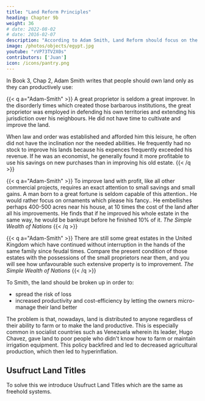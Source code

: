 ```yaml
---
title: "Land Reform Principles"
heading: Chapter 9b
weight: 36
# date: 2022-08-02
# date: 2016-02-07
description: "According to Adam Smith, Land Reform should focus on the productivity of the land"
image: /photos/objects/egypt.jpg
youtube: "rVP73TV2X0s"
contributors: ['Juan']
icon: /icons/pantry.png
---
```



In Book 3, Chap 2, Adam Smith writes that people should own land only as they can productively use:

<!-- This original great engrossing of uncultivated lands might have been but a transitory evil.. Great tracts of uncultivated land were engrossed by particular families in this way. Such lands were prevented from being divided again. -->

{{< q a="Adam-Smith" >}}
A great proprietor is seldom a great improver. In the disorderly times which created those barbarous institutions, the great proprietor was employed in defending his own territories and extending his jurisdiction over his neighbours. He did not have time to cultivate and improve the land. 

When law and order was established and afforded him this leisure, he often did not have the inclination nor the needed abilities. He frequently had no stock to improve his lands because his expences frequently exceeded his revenue. If he was an economist, he generally found it more profitable to use his savings on new purchases than in improving his old estate. 
{{< /q >}}

{{< q a="Adam-Smith" >}}
To improve land with profit, like all other commercial projects, requires an exact attention to small savings and small gains. A man born to a great fortune is seldom capable of this attention.. He would rather focus on ornaments which please his fancy.. He embellishes perhaps 400-500 acres near his house, at 10 times the cost of the land after all his improvements. He finds that if he improved his whole estate in the same way, he would be bankrupt before he finished 10% of it. 
<cite>The Simple Wealth of Nations</cite>
{{< /q >}}

{{< q a="Adam-Smith" >}}
There are still some great estates in the United Kingdom which have continued without interruption in the hands of the same family since feudal times. Compare the present condition of those estates with the possessions of the small proprietors near them, and you will see how unfavourable such extensive property is to improvement.
<cite>The Simple Wealth of Nations</cite>
{{< /q >}}


To Smith, the land should be broken up in order to:

- spread the risk of loss  
- increased productivity and cost-efficiency by letting the owners micro-manage their land better 

The problem is that, nowadays, land is distributed to anyone regardless of their ability to farm or to make the land productive. This is especially common in socialist countries such as Venezuela wherein its leader, Hugo Chavez, gave land to poor people who didn't know how to farm or maintain irrigation equipment. This policy backfired and led to decreased agricultural production, which then led to hyperinflation.  


## Usufruct Land Titles

To solve this we introduce Usufruct Land Titles which are the same as freehold systems. 

